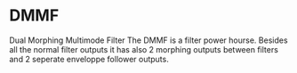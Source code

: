 # DMMF
Dual Morphing Multimode Filter  The DMMF is a filter power hourse. Besides all the normal filter outputs it has also 2 morphing outputs between filters and 2 seperate enveloppe follower outputs.
